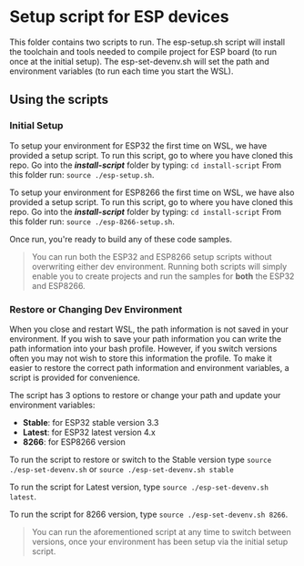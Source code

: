 # Setup script for ESP devices

This folder contains two scripts to run.
The esp-setup.sh script will install the toolchain and tools needed to compile project for ESP board (to run once at the initial setup).
The esp-set-devenv.sh will set the path and environment variables (to run each time you start the WSL).

## Using the scripts

### Initial Setup

To setup your environment for ESP32 the first time on WSL, we have provided a setup script. To run this script, go to where you have cloned this repo. Go into the ***install-script*** folder by typing: `cd install-script`
From this folder run: `source ./esp-setup.sh`.

To setup your environment for ESP8266 the first time on WSL, we have also provided a setup script. To run this script, go to where you have cloned this repo. Go into the ***install-script*** folder by typing: `cd install-script`
From this folder run: `source ./esp-8266-setup.sh`.

Once run, you're ready to build any of these code samples.

>You can run both the ESP32 and ESP8266 setup scripts without overwriting either dev environment. Running both scripts will simply enable you to create projects and run the samples for **both** the ESP32 and ESP8266.

### Restore or Changing Dev Environment

When you close and restart WSL, the path information is not saved in your environment.  If you wish to save your path information you can write the path information into your bash profile. However, if you switch versions often you may not wish to store this information the profile.
To make it easier to restore the correct path information and environment variables, a script is provided for convenience.

The script has 3 options to restore or change your path and update your environment variables:

* **Stable**: for ESP32 stable version 3.3
* **Latest**: for ESP32 latest version 4.x
* **8266**: for ESP8266 version

To run the script to restore or switch to the Stable version type `source ./esp-set-devenv.sh` or `source ./esp-set-devenv.sh stable`

To run the script for Latest version, type `source ./esp-set-devenv.sh latest`.

To run the script for 8266 version, type `source ./esp-set-devenv.sh 8266`.

> You can run the aforementioned script at any time to switch between versions, once your environment has been setup via the initial setup script.

